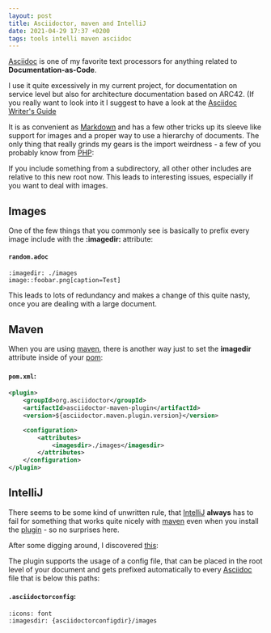 ```yaml
---
layout: post
title: Asciidoctor, maven and IntelliJ
date: 2021-04-29 17:37 +0200
tags: tools intelli maven asciidoc
---
```

[Asciidoc](https://asciidoctor.org/) is one of my favorite text processors for anything
related to **Documentation-as-Code**.

I use it quite excessively in my current project, for documentation on service level but also for
architecture documentation based on ARC42. (If you really want to look into it I suggest to have a
look at the [Asciidoc Writer's Guide](https://asciidoctor.org/docs/asciidoc-writers-guide/)

It is as convenient as [Markdown](https://daringfireball.net/projects/markdown/) and has a few
other tricks up its sleeve like support for images and a proper way to use a hierarchy of
documents. The only thing that really grinds my gears is the import weirdness - a few of
you probably know from [PHP](https://www.php.net/):

If you include something from a subdirectory, all other other includes are relative
to this new root now. This leads to interesting issues, especially if you want to deal with images.

Images
----

One of the few things that you commonly see is basically to prefix every image include with the
**:imagedir:** attribute:

#### **`random.adoc`**
```asciidoc
:imagedir: ./images
image::foobar.png[caption=Test]
```

This leads to lots of redundancy and makes a change of this quite nasty, once you are dealing
with a large document.

Maven
----

When you are using [maven](https://maven.apache.org/), there is another way just to set the
**imagedir** attribute inside of your [pom](https://maven.apache.org/pom.html):

#### **`pom.xml`:**
```xml
<plugin>
    <groupId>org.asciidoctor</groupId>
    <artifactId>asciidoctor-maven-plugin</artifactId>
    <version>${asciidoctor.maven.plugin.version}</version>

    <configuration>
        <attributes>
            <imagesdir>./images</imagesdir>
        </attributes>
    </configuration>
</plugin>
```

IntelliJ
----

There seems to be some kind of unwritten rule, that [IntelliJ](https://www.jetbrains.com/idea/)
**always** has to fail for something that works quite nicely with [maven](https://maven.apache.org/)
even when you install the [plugin](https://plugins.jetbrains.com/plugin/7391-asciidoc) - so no
surprises here.

After some digging around, I discovered
[this](https://intellij-asciidoc-plugin.ahus1.de/docs/users-guide/features/advanced/asciidoctorconfig-file.html):

The plugin supports the usage of a config file, that can be placed in the root level of your
document and gets prefixed automatically to every [Asciidoc](https://asciidoctor.org/) file that
is below this paths:

#### **`.asciidoctorconfig`:**
```asciidoc
:icons: font
:imagesdir: {asciidoctorconfigdir}/images
```